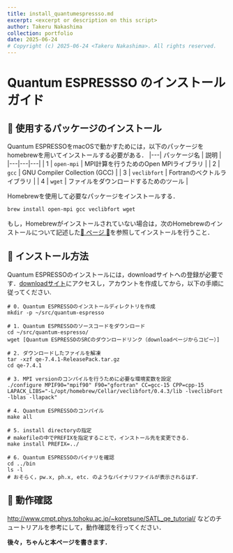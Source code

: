 ```yaml
---
title: install_quantumespressso.md
excerpt: <excerpt or description on this script>
author: Takeru Nakashima
collection: portfolio
date: 2025-06-24
# Copyright (c) 2025-06-24 <Takeru Nakashima>. All rights reserved.
---
```


# Quantum ESPRESSSO のインストールガイド

## 🍺 使用するパッケージのインストール

Quantum ESPRESSOをmacOSで動かすためには，以下のパッケージをhomebrewを用いてインストールする必要がある．
|---| パッケージ名 | 説明 |
|---|---|---|
| 1 | `open-mpi` | MPI計算を行うためのOpen MPIライブラリ |
| 2 | `gcc` | GNU Compiler Collection (GCC) |
| 3 | `veclibfort` | Fortranのベクトルライブラリ |
| 4 | `wget` | ファイルをダウンロードするためのツール |

Homebrewを使用して必要なパッケージをインストールする．
   ```bash
   brew install open-mpi gcc veclibfort wget
   ```

もし，Homebrewがインストールされていない場合は，次のHomebrewのインストールについて記述した[🍺 ページ 🍺](homebrew.md)を参照してインストールを行うこと．


## 🔧 インストール方法

Quantum ESPRESSOのインストールには，downloadサイトへの登録が必要です．[downloadサイト](https://www.quantum-espresso.org/download-page/)にアクセスし，アカウントを作成してから，以下の手順に従ってください.

```
# 0. Quantum ESPRESSOのインストールディレクトリを作成
mkdir -p ~/src/quantum-espresso

# 1. Quantum ESPRESSOのソースコードをダウンロード
cd ~/src/quantum-espresso/
wget [Quantum ESPRESSOのSRCのダウンロードリンク（downloadページからコピー）]

# 2. ダウンロードしたファイルを解凍
tar -xzf qe-7.4.1-ReleasePack.tar.gz
cd qe-7.4.1

# 3. MPI versionのコンパイルを行うために必要な環境変数を設定
./configure MPIF90="mpif90" F90="gfortran" CC=gcc-15 CPP=cpp-15 LAPACK_LIBS="-L/opt/homebrew/Cellar/veclibfort/0.4.3/lib -lveclibFort -lblas -llapack"

# 4. Quantum ESPRESSOのコンパイル
make all

# 5. install directoryの指定
# makefileの中でPREFIXを指定することで，インストール先を変更できる．
make install PREFIX=../

# 6. Quantum ESPRESSOのバイナリを確認
cd ../bin
ls -l 
# おそらく，pw.x, ph.x, etc. のようなバイナリファイルが表示されるはず．
```


## 🧪 動作確認
http://www.cmpt.phys.tohoku.ac.jp/~koretsune/SATL_qe_tutorial/
などのチュートリアルを参考にして，動作確認を行ってください．

**後々，ちゃんと本ページを書きます．**
